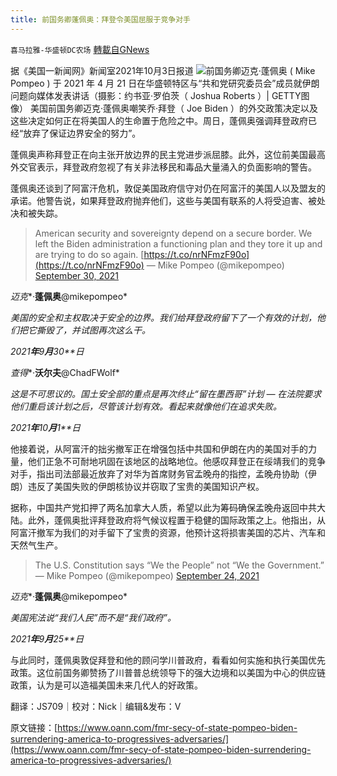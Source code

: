```yaml
---
title: 前国务卿蓬佩奥：拜登令美国屈服于竞争对手
---
```

`喜马拉雅-华盛顿DC农场` [轉載自GNews](https://gnews.org/zh-hans/1576487/)

据《美国一新闻网》新闻室2021年10月3日报道
![](https://assets.gnews.org/wp-content/uploads/2021/10/mp_adobespark.jpeg)前国务卿迈克·蓬佩奥 ( Mike Pompeo ) 于 2021 年 4 月 21 日在华盛顿特区与“共和党研究委员会”成员就伊朗问题向媒体发表讲话（摄影：约书亚·罗伯茨（ Joshua Roberts ）| GETTY图像）
美国前国务卿迈克·蓬佩奥嘲笑乔·拜登（ Joe Biden ）的外交政策决定以及这些决定如何正在将美国人的生命置于危险之中。周日，蓬佩奥强调拜登政府已经“放弃了保证边界安全的努力”。

蓬佩奥声称拜登正在向主张开放边界的民主党进步派屈膝。此外，这位前美国最高外交官表示，拜登政府忽视了有关非法移民和毒品大量涌入的负面影响的警告。

蓬佩奥还谈到了阿富汗危机，敦促美国政府信守对仍在阿富汗的美国人以及盟友的承诺。他警告说，如果拜登政府抛弃他们，这些与美国有联系的人将受迫害、被处决和被失踪。



> American security and sovereignty depend on a secure border. We left the Biden administration a functioning plan and they tore it up and are trying to do so again. [https://t.co/nrNFmzF90o](https://t.co/nrNFmzF90o)
> — Mike Pompeo (@mikepompeo) [September 30, 2021](https://twitter.com/mikepompeo/status/1443648132965879808?ref_src=twsrc%5Etfw)



*迈克**·**蓬佩奥**@mikepompeo*

*美国的安全和主权取决于安全的边界。我们给拜登政府留下了一个有效的计划，他们把它撕毁了，并试图再次这么干。*

*2021**年**9**月**30**日*

*查得**·**沃尔夫**@ChadFWolf*

*这是不可思议的。国土安全部的重点是再次终止“留在墨西哥”计划 — 在法院要求他们重启该计划之后，尽管该计划有效。看起来就像他们在追求失败。*

*2021**年**10**月**1**日*

他接着说，从阿富汗的拙劣撤军正在增强包括中共国和伊朗在内的美国对手的力量，他们正急不可耐地巩固在该地区的战略地位。他感叹拜登正在绥靖我们的竞争对手，指出司法部最近放弃了对华为首席财务官孟晚舟的指控，孟晚舟协助（伊朗）违反了美国失败的伊朗核协议并窃取了宝贵的美国知识产权。

据称，中国共产党扣押了两名加拿大人质，希望以此为筹码确保孟晚舟返回中共大陆。此外，蓬佩奥批评拜登政府将气候议程置于稳健的国际政策之上。他指出，从阿富汗撤军为我们的对手留下了宝贵的资源，他预计这将损害美国的芯片、汽车和天然气生产。



> The U.S. Constitution says “We the People” not “We the Government.”
> — Mike Pompeo (@mikepompeo) [September 24, 2021](https://twitter.com/mikepompeo/status/1441483094985302017?ref_src=twsrc%5Etfw)



*迈克**·**蓬佩奥**@mikepompeo*

*美国宪法说“我们人民”而不是“我们政府”。*

*2021**年**9**月**25**日*

与此同时，蓬佩奥敦促拜登和他的顾问学川普政府，看看如何实施和执行美国优先政策。这位前国务卿赞扬了川普普总统领导下的强大边境和以美国为中心的供应链政策，认为是可以造福美国未来几代人的好政策。

翻译：JS709｜校对：Nick｜编辑&发布：V

原文链接：[https://www.oann.com/fmr-secy-of-state-pompeo-biden-surrendering-america-to-progressives-adversaries/](https://www.oann.com/fmr-secy-of-state-pompeo-biden-surrendering-america-to-progressives-adversaries/)
